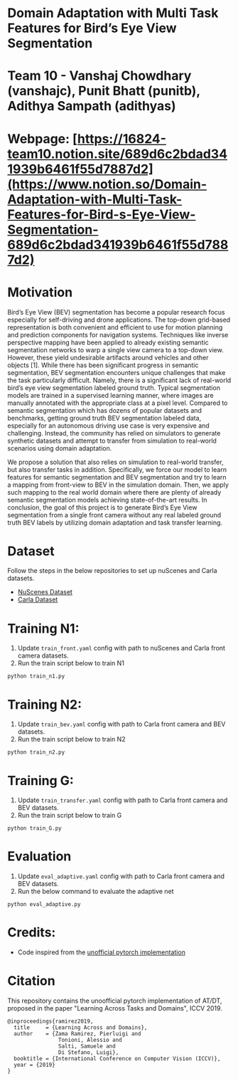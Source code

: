 # Domain Adaptation with Multi Task Features for Bird’s Eye View Segmentation

# Team 10 - **Vanshaj Chowdhary (vanshajc), Punit Bhatt (punitb), Adithya Sampath (adithyas)**

# Webpage: [https://16824-team10.notion.site/689d6c2bdad341939b6461f55d7887d2](https://www.notion.so/Domain-Adaptation-with-Multi-Task-Features-for-Bird-s-Eye-View-Segmentation-689d6c2bdad341939b6461f55d7887d2)

# Motivation

Bird’s Eye View (BEV) segmentation has become a popular research focus especially for self-driving and drone applications. The top-down grid-based representation is both convenient and efficient to use for motion planning and prediction components for navigation systems. Techniques like inverse perspective mapping have been applied to already existing semantic segmentation networks to warp a single view camera to a top-down view. However, these yield undesirable artifacts around vehicles and other objects [1]. While there has been significant progress in semantic segmentation, BEV segmentation encounters unique challenges that make the task particularly difficult. Namely, there is a significant lack of real-world bird’s eye view segmentation labeled ground truth. Typical segmentation models are trained in a supervised learning manner, where images are manually annotated with the appropriate class at a pixel level. Compared to semantic segmentation which has dozens of popular datasets and benchmarks, getting ground truth BEV segmentation labeled data, especially for an autonomous driving use case is very expensive and challenging. Instead, the community has relied on simulators to generate synthetic datasets and attempt to transfer from simulation to real-world scenarios using domain adaptation. 

We propose a solution that also relies on simulation to real-world transfer, but also transfer tasks in addition. Specifically, we force our model to learn features for semantic segmentation and BEV segmentation and try to learn a mapping from front-view to BEV in the simulation domain. Then, we apply such mapping to the real world domain where there are plenty of already semantic segmentation models achieving state-of-the-art results. In conclusion, the goal of this project is to generate Bird’s Eye View segmentation from a single front camera without any real labeled ground truth BEV labels by utilizing domain adaptation and task transfer learning.


# Dataset

Follow the steps in the below repositories to set up nuScenes and Carla datasets.

- [NuScenes Dataset](https://github.com/CMU-punit-bhatt/datasets)
- [Carla Dataset](https://github.com/carla-simulator/carla)

# Training N1:

1. Update `train_front.yaml` config with path to nuScenes and Carla front camera datasets.
2. Run the train script below to train N1

```
python train_n1.py
```

# Training N2:

1. Update `train_bev.yaml` config with path to Carla front camera and BEV datasets.
2. Run the train script below to train N2

```
python train_n2.py
```

# Training G:

1. Update `train_transfer.yaml` config with path to Carla front camera and BEV datasets.
2. Run the train script below to train G

```
python train_G.py
```

# Evaluation

1. Update `eval_adaptive.yaml` config with path to Carla front camera and BEV datasets.
2. Run the below command to evaluate the adaptive net

```
python eval_adaptive.py
```

# Credits:

- Code inspired from the [unofficial pytorch implementation](https://github.com/adricarda/AT-DT-Pytorch-implementation)

# Citation

This repository contains the unoofficial pytorch implementation of AT/DT, proposed in the paper "Learning Across Tasks and Domains", ICCV 2019.

```
@inproceedings{ramirez2019,
  title     = {Learning Across and Domains},
  author    = {Zama Ramirez, Pierluigi and
                Tonioni, Alessio and
                Salti, Samuele and
                Di Stefano, Luigi},
  booktitle = {International Conference on Computer Vision (ICCV)},
  year = {2019}
}
```
